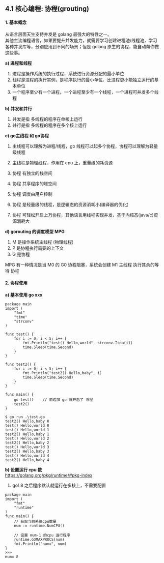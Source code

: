 ## 4.1 核心编程: 协程(grouting)

#### 1. 基本概念

从语言层面天生支持并发是 golang 最强大的特性之一。      
其他主流编程语言，如果要提升并发能力，就需要学习创建进程池/线程池，学习各种并发库等，分别应用到不同的场景；但是 golang 原生的协程，能自动帮你做这些事。

**a) 进程和线程**     
1. 进程是操作系统的执行过程，系统进行资源分配的最小单位
2. 线程是进程的执行实例，是程序执行的最小单位，比进程更小能独立运行的基本单位
3. 一个程序至少有一个进程，一个进程至少有一个线程，一个进程可并发多个线程


**b) 并发和并行**
1. 并发是指 多线程的程序在单核上运行
2. 并行是指 多线程的程序在多个核上运行


**c) go主线程 和 go协程**
1. 主线程可以理解为进程/线程，go 线程可以起多个协程，协程可以理解为轻量级线程
2. 主线程是物理线程，作用在 cpu 上，重量级的耗资源

1. 协程 有独立的栈空间
2. 协程 共享程序的堆空间
3. 协程 调度由用户控制
4. 协程 是轻量级的线程，是逻辑态的资源消耗小(编译器的优化)
5. 协程 可轻松开启上万协程，其他语言用线程实现并发，基于内核态(java/c)资源消耗大

**d) gorouting 的调度模型 MPG**  
1. M 是操作系统主线程 (物理线程)  
2. P 是协程执行需要的上下文
3. G 是协程

MPG 有一种情况是当 M0 的 G0 协程阻塞，系统会创建 M1 主线程 执行其余的等待 协程



#### 2. 协程使用

**a) 基本使用 go xxx**
```
package main
import (
    "fmt"
    "time"
    "strconv"
)

func test() {
    for i := 0; i < 5; i++ {
        fmt.Println("test() Hello,world", strconv.Itoa(i))
        time.Sleep(time.Second)
    }
}

func test2() {
    for i := 0; i < 5; i++ {
        fmt.Println("test2() Hello,baby", i)
        time.Sleep(time.Second)
    }
}

func main() {
    go test()    // 前边加 go 就开启了 协程
    test2()
}

$ go run .\test.go
test2() Hello,baby 0
test() Hello,world 0
test() Hello,world 1
test2() Hello,baby 1
test() Hello,world 2
test2() Hello,baby 2
test() Hello,world 3
test2() Hello,baby 3
test() Hello,world 4
test2() Hello,baby 4
```


**b) 设置运行 cpu 数**  
<https://golang.org/pkg/runtime/#pkg-index> 

1. go1.8 之后程序默认就运行在多核上，不需要配置
  
```
package main
import (
    "fmt"
    "runtime"
)
func main() {
    // 获取当前系统cpu数量
    num := runtime.NumCPU()
    
    // 设置 num-1 的cpu 运行程序
    runtime.GOMAXPROCS(num)
    fmt.Println("num=", num)
}
>>>
num= 8
```

